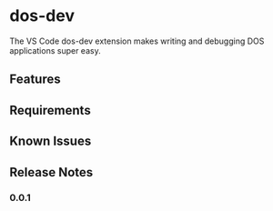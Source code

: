# dos-dev

The VS Code dos-dev extension makes writing and debugging DOS applications super easy.

## Features

## Requirements

## Known Issues

## Release Notes

### 0.0.1

